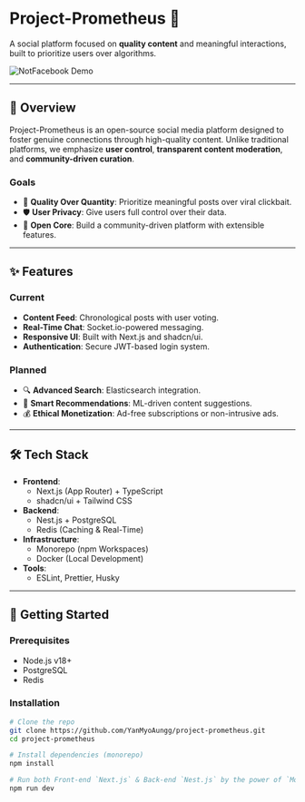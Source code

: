 # Project-Prometheus 🚀

A social platform focused on **quality content** and meaningful interactions, built to prioritize users over algorithms.

![NotFacebook Demo](https://via.placeholder.com/800x400.png?text=NotFacebook+Demo) <!-- Replace with actual screenshot -->

---

## 📖 Overview

Project-Prometheus is an open-source social media platform designed to foster genuine connections through high-quality content. Unlike traditional platforms, we emphasize **user control**, **transparent content moderation**, and **community-driven curation**.

### Goals
- 🎯 **Quality Over Quantity**: Prioritize meaningful posts over viral clickbait.
- 🛡️ **User Privacy**: Give users full control over their data.
- 🚀 **Open Core**: Build a community-driven platform with extensible features.

---

## ✨ Features

### Current
- **Content Feed**: Chronological posts with user voting.
- **Real-Time Chat**: Socket.io-powered messaging.
- **Responsive UI**: Built with Next.js and shadcn/ui.
- **Authentication**: Secure JWT-based login system.

### Planned
- 🔍 **Advanced Search**: Elasticsearch integration.
- 🧠 **Smart Recommendations**: ML-driven content suggestions.
- 💰 **Ethical Monetization**: Ad-free subscriptions or non-intrusive ads.

---

## 🛠️ Tech Stack

- **Frontend**: 
  - Next.js (App Router) + TypeScript
  - shadcn/ui + Tailwind CSS
- **Backend**: 
  - Nest.js + PostgreSQL
  - Redis (Caching & Real-Time)
- **Infrastructure**:
  - Monorepo (npm Workspaces)
  - Docker (Local Development)
- **Tools**: 
  - ESLint, Prettier, Husky

---

## 🚀 Getting Started

### Prerequisites
- Node.js v18+
- PostgreSQL
- Redis

### Installation

```bash
# Clone the repo
git clone https://github.com/YanMyoAungg/project-prometheus.git
cd project-prometheus

# Install dependencies (monorepo)
npm install

# Run both Front-end `Next.js` & Back-end `Nest.js` by the power of `Monorepo`
npm run dev

